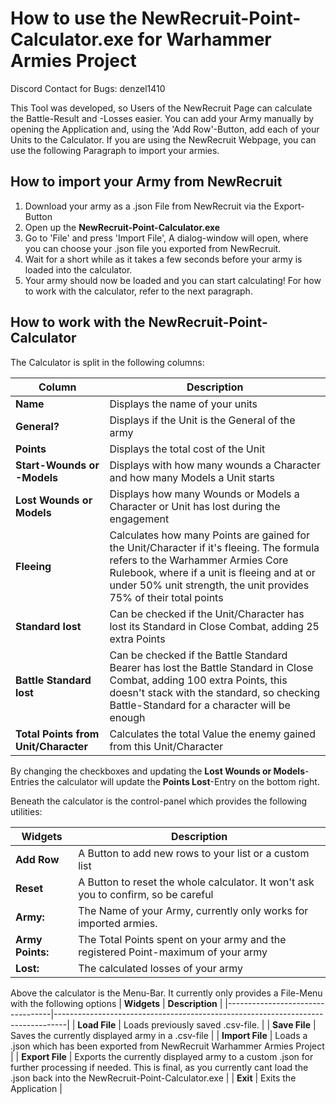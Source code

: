 <h1>How to use the NewRecruit-Point-Calculator.exe for Warhammer Armies Project</h1>
Discord Contact for Bugs: denzel1410

This Tool was developed, so Users of the NewRecruit Page can calculate the Battle-Result and -Losses easier.
You can add your Army manually by opening the Application and, using the 'Add Row'-Button, add each of your Units to the Calculator.
If you are using the NewRecruit Webpage, you can use the following Paragraph to import your armies.

<h2>How to import your Army from NewRecruit</h2>

1. Download your army as a .json File from NewRecruit via the Export-Button
2. Open up the **NewRecruit-Point-Calculator.exe**
3. Go to 'File' and press 'Import File', A dialog-window will open, where you can choose your .json file you exported from NewRecruit.
4. Wait for a short while as it takes a few seconds before your army is loaded into the calculator.
5. Your army should now be loaded and you can start calculating! For how to work with the calculator, refer to the next paragraph.


<h2>How to work with the NewRecruit-Point-Calculator</h2>

The Calculator is split in the following columns:

| **Column**                      | **Description**                                                                 |
|----------------------------------|---------------------------------------------------------------------------------|
| **Name**                         | Displays the name of your units                                                  |
| **General?**                      | Displays if the Unit is the General of the army                                  |
| **Points**                       | Displays the total cost of the Unit                                              |
| **Start-Wounds or -Models**         | Displays with how many wounds a Character and how many Models a Unit starts      |
| **Lost Wounds or Models**           | Displays how many Wounds or Models a Character or Unit has lost during the engagement |
| **Fleeing**                       | Calculates how many Points are gained for the Unit/Character if it's fleeing. The formula refers to the Warhammer Armies Core Rulebook, where if a unit is fleeing and at or under 50% unit strength, the unit provides 75% of their total points |
| **Standard lost**                | Can be checked if the Unit/Character has lost its Standard in Close Combat, adding 25 extra Points |
| **Battle Standard lost**        | Can be checked if the Battle Standard Bearer has lost the Battle Standard in Close Combat, adding 100 extra Points, this doesn't stack with the standard, so checking Battle-Standard for a character will be enough |
| **Total Points from Unit/Character** | Calculates the total Value the enemy gained from this Unit/Character |


By changing the checkboxes and updating the **Lost Wounds or Models**-Entries the calculator will update the **Points Lost**-Entry on the bottom right. 

Beneath the calculator is the control-panel which provides the following utilities: 

| **Widgets**                      | **Description**                                                                 |
|----------------------------------|---------------------------------------------------------------------------------|
| **Add Row** | A Button to add new rows to your list or a custom list |
| **Reset** | A Button to reset the whole calculator. It won't ask you to confirm, so be careful |
| **Army:** | The Name of your Army, currently only works for imported armies. |
| **Army Points:** | The Total Points spent on your army and the registered Point-maximum of your army |
| **Lost:** | The calculated losses of your army |

Above the calculator is the Menu-Bar. It currently only provides a File-Menu with the following options
| **Widgets**                      | **Description**                                                                 |
|----------------------------------|---------------------------------------------------------------------------------|
| **Load File** | Loads previously saved .csv-file. |
| **Save File** | Saves the currently displayed army in a .csv-file |
| **Import File** | Loads a .json which has been exported from NewRecruit Warhammer Armies Project |
| **Export File** | Exports the currently displayed army  to a custom .json for further processing if needed. This is final, as you currently cant load the .json back into the NewRecruit-Point-Calculator.exe |
| **Exit** | Exits the Application |

